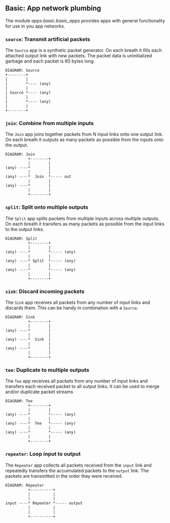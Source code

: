 ## Basic: App network plumbing

The module *apps.basic.basic_apps* provides apps with general
functionality for use in you app networks.

### `source`: Transmit artificial packets

The `Source` app is a synthetic packet generator. On each breath it fills
each attached output link with new packets. The packet data is
uninitialized garbage and each packet is 60 bytes long.

    DIAGRAM: Source
    +--------+
    |        |
    |        *---- (any)
    |        |
    | Source *---- (any)
    |        |
    |        *---- (any)
    |        |
    +--------+

### `join`: Combine from multiple inputs

The `Join` app joins together packets from N input links onto one
output link. On each breath it outputs as many packets as possible
from the inputs onto the output.

    DIAGRAM: Join
              +--------+
              |        |
    (any) ----*        |
              |        |
    (any) ----*  Join  *----- out
              |        |
    (any) ----*        |
              |        |
              +--------+

### `split`: Split onto multiple outputs

The `Split` app splits packets from multiple inputs across multiple
outputs. On each breath it transfers as many packets as possible from
the input links to the output links.

    DIAGRAM: Split
              +--------+
              |        |
    (any) ----*        *----- (any)
              |        |
    (any) ----* Split  *----- (any)
              |        |
    (any) ----*        *----- (any)
              |        |
              +--------+

### `sink`: Discard incoming packets

The `Sink` app receives all packets from any number of input links and
discards them. This can be handy in combination with a `Source`.

    DIAGRAM: Sink
              +--------+
              |        |
    (any) ----*        |
              |        |
    (any) ----*  Sink  |
              |        |
    (any) ----*        |
              |        |
              +--------+

### `tee`: Duplicate to multiple outputs

The `Tee` app receives all packets from any number of input links and
transfers each received packet to all output links. It can be used to
merge and/or duplicate packet streams

    DIAGRAM: Tee
              +--------+
              |        |
    (any) ----*        *----- (any)
              |        |
    (any) ----*  Tee   *----- (any)
              |        |
    (any) ----*        *----- (any)
              |        |
              +--------+

### `repeater`: Loop input to output

The `Repeater` app collects all packets received from the `input` link
and repeatedly transfers the accumulated packets to the `output`
link. The packets are transmitted in the order they were received.

    DIAGRAM: Repeater
              +----------+
              |          |
              |          |
    input ----* Repeater *----- output
              |          |
              |          |
              +----------+

